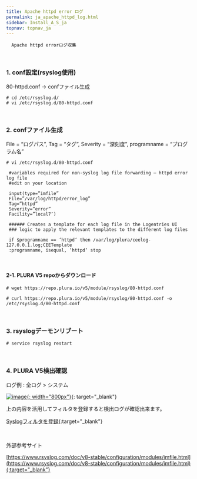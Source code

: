 ```yaml
---
title: Apache httpd error ログ
permalink: ja_apache_httpd_log.html
sidebar: Install_A_S_ja
topnav: topnav_ja
---
```


      Apache httpd errorログ収集

<br />

### 1. conf設定(rsyslog使用)
80-httpd.conf → confファイル生成

`# cd /etc/rsyslog.d/`   
`# vi /etc/rsyslog.d/80-httpd.conf`

<br />

### 2. confファイル生成
File = “ログパス”, Tag = “タグ”, Severity = “深刻度”, programname = “プログラム名”

`# vi /etc/rsyslog.d/80-httpd.conf`

     #variables required for non-syslog log file forwarding – httpd error log file
     #edit on your location

     input(type=”imfile”
     File=”/var/log/httpd/error_log”
     Tag=”httpd”
     Severity=”error”
     Facility=”local7″)

     ###### Creates a template for each log file in the Logentries UI
     ### logic to apply the relevant templates to the different log files

     if $programname == ‘httpd‘ then /var/log/plura/ceelog-127.0.0.1.log;CEETemplate
     :programname, isequal, ‘httpd‘ stop

<br />

#### 2-1. PLURA V5 repoからダウンロード

`# wget https://repo.plura.io/v5/module/rsyslog/80-httpd.conf`

`# curl https://repo.plura.io/v5/module/rsyslog/80-httpd.conf -o /etc/rsyslog.d/80-httpd.conf`

<br />

### 3. rsyslogデーモンリブート

`# service rsyslog restart`

<br />

### 4. PLURA V5検出確認

ログ例 : 全ログ > システム

[![image](/docs/images/Ins_G/apache_httpd_err/1.png){: width="800px"}](/docs/images/Ins_G/apache_httpd_err/1.png){: target="_blank"}


上の内容を活用してフィルタを登録すると検出ログが確認出来ます。

[Syslogフィルタを登録](https://qubitsec.github.io/ja_f_regi_syslog.html){:target="_blank"}

<br />

外部参考サイト

[https://www.rsyslog.com/doc/v8-stable/configuration/modules/imfile.html](https://www.rsyslog.com/doc/v8-stable/configuration/modules/imfile.html){:target="_blank"}